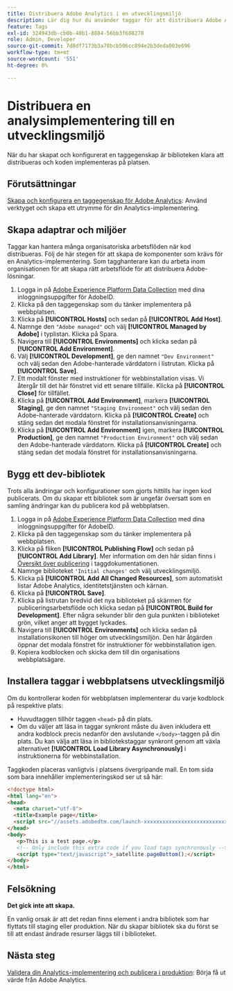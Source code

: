 ```yaml
---
title: Distribuera Adobe Analytics i en utvecklingsmiljö
description: Lär dig hur du använder taggar för att distribuera Adobe Analytics till din utvecklingsmiljö.
feature: Tags
exl-id: 324943db-cb0b-40b1-8884-56bb3f608278
role: Admin, Developer
source-git-commit: 7d8df7173b3a78bcb506cc894e2b3deda003e696
workflow-type: tm+mt
source-wordcount: '551'
ht-degree: 0%

---
```


# Distribuera en analysimplementering till en utvecklingsmiljö

När du har skapat och konfigurerat en taggegenskap är biblioteken klara att distribueras och koden implementeras på platsen.

## Förutsättningar

[Skapa och konfigurera en taggegenskap för Adobe Analytics](create-analytics-property.md): Använd verktyget och skapa ett utrymme för din Analytics-implementering.

## Skapa adaptrar och miljöer

Taggar kan hantera många organisatoriska arbetsflöden när kod distribueras. Följ de här stegen för att skapa de komponenter som krävs för en Analytics-implementering. Som tagghanterare kan du arbeta inom organisationen för att skapa rätt arbetsflöde för att distribuera Adobe-lösningar.

1. Logga in på [Adobe Experience Platform Data Collection](https://experience.adobe.com/data-collection) med dina inloggningsuppgifter för AdobeID.
2. Klicka på den taggegenskap som du tänker implementera på webbplatsen.
3. Klicka på **[!UICONTROL Hosts]** och sedan på **[!UICONTROL Add Host]**.
4. Namnge den `"Adobe managed"` och välj **[!UICONTROL Managed by Adobe]** i typlistan. Klicka på Spara.
5. Navigera till **[!UICONTROL Environments]** och klicka sedan på **[!UICONTROL Add Environment]**.
6. Välj **[!UICONTROL Development]**, ge den namnet `"Dev Environment"` och välj sedan den Adobe-hanterade värddatorn i listrutan. Klicka på **[!UICONTROL Save]**.
7. Ett modalt fönster med instruktioner för webbinstallation visas. Vi återgår till det här fönstret vid ett senare tillfälle. Klicka på **[!UICONTROL Close]** för tillfället.
8. Klicka på **[!UICONTROL Add Environment]**, markera **[!UICONTROL Staging]**, ge den namnet `"Staging Environment"` och välj sedan den Adobe-hanterade värddatorn. Klicka på **[!UICONTROL Create]** och stäng sedan det modala fönstret för installationsanvisningarna.
9. Klicka på **[!UICONTROL Add Environment]** igen, markera **[!UICONTROL Production]**, ge den namnet `"Production Environment"` och välj sedan den Adobe-hanterade värddatorn. Klicka på **[!UICONTROL Create]** och stäng sedan det modala fönstret för installationsanvisningarna.

## Bygg ett dev-bibliotek

Trots alla ändringar och konfigurationer som gjorts hittills har ingen kod publicerats. Om du skapar ett bibliotek som är ungefär översatt som en samling ändringar kan du publicera kod på webbplatsen.

1. Logga in på [Adobe Experience Platform Data Collection](https://experience.adobe.com/data-collection) med dina inloggningsuppgifter för AdobeID.
2. Klicka på den taggegenskap som du tänker implementera på webbplatsen.
3. Klicka på fliken **[!UICONTROL Publishing Flow]** och sedan på **[!UICONTROL Add Library]**. Mer information om den här sidan finns i [Översikt över publicering](https://experienceleague.adobe.com/docs/experience-platform/tags/publish/overview.html) i taggdokumentationen.
4. Namnge biblioteket `'Initial changes'` och välj utvecklingsmiljö.
5. Klicka på **[!UICONTROL Add All Changed Resources]**, som automatiskt listar Adobe Analytics, identitetstjänsten och kärnan.
6. Klicka på **[!UICONTROL Save]**.
7. Klicka på listrutan bredvid det nya biblioteket på skärmen för publiceringsarbetsflöde och klicka sedan på **[!UICONTROL Build for Development]**. Efter några sekunder blir den gula punkten i biblioteket grön, vilket anger att bygget lyckades.
8. Navigera till **[!UICONTROL Environments]** och klicka sedan på installationsikonen till höger om utvecklingsmiljön. Den här åtgärden öppnar det modala fönstret för instruktioner för webbinstallation igen.
9. Kopiera kodblocken och skicka dem till din organisations webbplatsägare.

## Installera taggar i webbplatsens utvecklingsmiljö

Om du kontrollerar koden för webbplatsen implementerar du varje kodblock på respektive plats:

* Huvudtaggen tillhör taggen `<head>` på din plats.
* Om du väljer att läsa in taggar synkront måste du även inkludera ett andra kodblock precis nedanför den avslutande `</body>`-taggen på din plats. Du kan välja att läsa in bibliotekstaggar synkront genom att växla alternativet **[!UICONTROL Load Library Asynchronously]** i instruktionerna för webbinstallation.

Taggkoden placeras vanligtvis i platsens övergripande mall. En tom sida som bara innehåller implementeringskod ser ut så här:

```html
<!doctype html>
<html lang="en">
<head>
  <meta charset="utf-8">
  <title>Example page</title>
  <script src="//assets.adobedtm.com/launch-xxxxxxxxxxxxxxxxxxxxxxxxxxxxxxxxxx-development.min.js"></script>
</head>
<body>
   <p>This is a test page.</p>
   <!-- Only include this extra code if you load tags synchronously -->
   <script type="text/javascript">_satellite.pageBottom();</script>
</body>
</html>
```

## Felsökning

**Det gick inte att skapa.**

En vanlig orsak är att det redan finns element i andra bibliotek som har flyttats till staging eller produktion. När du skapar bibliotek ska du först se till att endast ändrade resurser läggs till i biblioteket.

## Nästa steg

[Validera din Analytics-implementering och publicera i produktion](validate-publish-prod.md): Börja få ut värde från Adobe Analytics.
